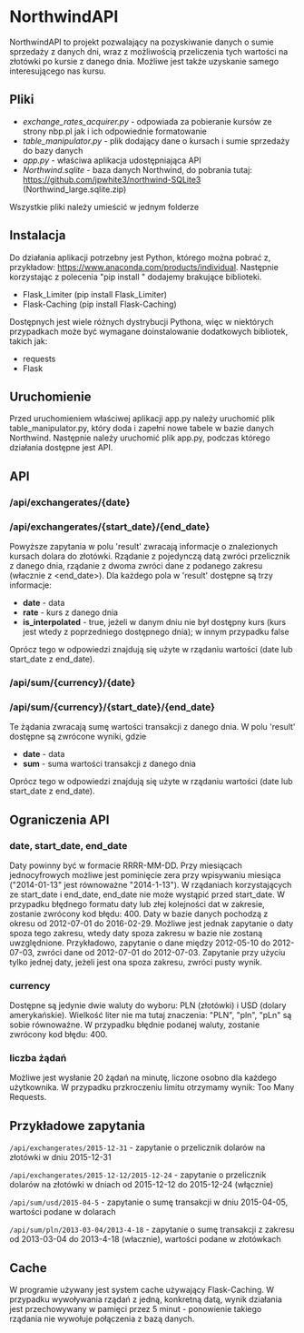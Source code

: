 # NorthwindAPI

NorthwindAPI to projekt pozwalający na pozyskiwanie danych o sumie sprzedaży z danych dni, wraz z możliwością przeliczenia tych wartości na złotówki po kursie z danego dnia. 
Możliwe jest takźe uzyskanie samego interesującego nas kursu.

## Pliki
- _exchange_rates_acquirer.py_ - odpowiada za pobieranie kursów ze strony nbp.pl jak i ich odpowiednie formatowanie
- _table_manipulator.py_ - plik dodający dane o kursach i sumie sprzedaży do bazy danych
- _app.py_ - właściwa aplikacja udostępniająca API
- _Northwind.sqlite_ - baza danych Northwind, do pobrania tutaj: https://github.com/jpwhite3/northwind-SQLite3 (Northwind_large.sqlite.zip)

Wszystkie pliki należy umieścić w jednym folderze

## Instalacja
Do działania aplikacji potrzebny jest Python, którego można pobrać z, przykładow: https://www.anaconda.com/products/individual. 
Następnie korzystając z polecenia "pip install <nazwa>" dodajemy brakujące biblioteki.
- Flask_Limiter (pip install Flask_Limiter)
- Flask-Caching (pip install Flask-Caching)

Dostępnych jest wiele różnych dystrybucji Pythona, więc w niektórych przypadkach może być wymagane doinstalowanie dodatkowych bibliotek, takich jak:
- requests
- Flask

## Uruchomienie
Przed uruchomieniem właściwej aplikacji app.py należy uruchomić plik table_manipulator.py, który doda i zapełni nowe tabele w bazie danych Northwind.
Następnie należy uruchomić plik app.py, podczas którego działania dostępne jest API.

## API
### /api/exchangerates/{date}
### /api/exchangerates/{start_date}/{end_date}
Powyższe zapytania w polu 'result' zwracają informacje o znalezionych kursach dolara do złotówki. 
Rządanie z pojedynczą datą zwróci przelicznik z danego dnia, rządanie z dwoma zwróci dane z podanego zakresu (włacznie z <end_date>).
Dla każdego pola w 'result' dostępne są trzy informacje:
- **date** - data 
- **rate** - kurs z danego dnia
- **is_interpolated** - true, jeżeli w danym dniu nie był dostępny kurs (kurs jest wtedy z poprzedniego dostępnego dnia); w innym przypadku false

Oprócz tego w odpowiedzi znajdują się użyte w rządaniu wartości (date lub start_date z end_date).

### /api/sum/{currency}/{date}
### /api/sum/{currency}/{start_date}/{end_date}
Te żądania zwracają sumę wartości transakcji z danego dnia. W polu 'result' dostępne są zwrócone wyniki, gdzie 
- **date** - data
- **sum** - suma wartości transakcji z danego dnia

Oprócz tego w odpowiedzi znajdują się użyte w rządaniu wartości (date lub start_date z end_date).

##  Ograniczenia API
### date, start_date, end_date
Daty powinny być w formacie RRRR-MM-DD. 
Przy miesiącach jednocyfrowych możliwe jest pominięcie zera przy wpisywaniu miesiąca ("2014-01-13" jest równoważne "2014-1-13").
W rządaniach korzystających ze start_date i end_date, end_date nie może wystąpić przed start_date.
W przypadku błędnego formatu daty lub złej kolejności dat w zakresie, zostanie zwrócony kod błędu: 400.
Daty w bazie danych pochodzą z okresu od 2012-07-01 do 2016-02-29. Możliwe jest jednak zapytanie o daty spoza tego zakresu, wtedy daty spoza zakresu w bazie nie zostaną uwzględnione.
Przykładowo, zapytanie o dane między 2012-05-10 do 2012-07-03, zwróci dane od 2012-07-01 do 2012-07-03. 
Zapytanie przy użyciu tylko jednej daty, jeżeli jest ona spoza zakresu, zwróci pusty wynik.

### currency
Dostępne są jedynie dwie waluty do wyboru: PLN (złotówki) i USD (dolary amerykańskie).
Wielkość liter nie ma tutaj znaczenia: "PLN", "pln", "pLn" są sobie równoważne.
W przypadku błędnie podanej waluty, zostanie zwrócony kod błędu: 400.

### liczba żądań
Możliwe jest wysłanie 20 żądań na minutę, liczone osobno dla każdego użytkownika. W przypadku przkroczeniu limitu otrzymamy wynik: Too Many Requests.

## Przykładowe zapytania
`/api/exchangerates/2015-12-31` - zapytanie o przelicznik dolarów na złotówki w dniu 2015-12-31

`/api/exchangerates/2015-12-12/2015-12-24` - zapytanie o przelicznik dolarów na złotówki w dniach od 2015-12-12 do 2015-12-24 (włącznie)

`/api/sum/usd/2015-04-5` - zapytanie o sumę transakcji w dniu 2015-04-05, wartości podane w dolarach

`/api/sum/pln/2013-03-04/2013-4-18` - zapytanie o sumę transakcji z zakresu od 2013-03-04 do 2013-4-18 (włacznie), wartości podane w złotówkach

## Cache
W programie używany jest system cache używający Flask-Caching. 
W przypadku wywoływania rządań z jedną, konkretną datą, wynik działania jest przechowywany w pamięci przez 5 minut - ponowienie takiego rządania nie wywołuje połączenia z bazą danych.